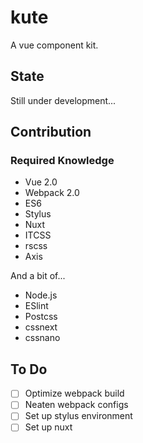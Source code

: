# kute
A vue component kit.

## State
Still under development...

## Contribution
### Required Knowledge
- Vue 2.0
- Webpack 2.0
- ES6
- Stylus
- Nuxt
- ITCSS
- rscss
- Axis

And a bit of...
- Node.js
- ESlint
- Postcss
- cssnext
- cssnano

## To Do
- [ ] Optimize webpack build
- [ ] Neaten webpack configs
- [ ] Set up stylus environment
- [ ] Set up nuxt